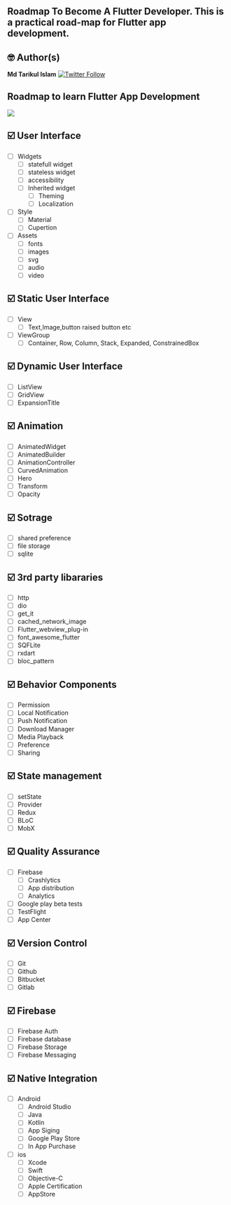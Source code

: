 ## Roadmap To Become A Flutter Developer. This is a practical road-map for Flutter app development.

## 🤓 Author(s)
**Md Tarikul Islam** [![Twitter Follow](https://img.shields.io/twitter/follow/tarikul711.svg?style=social)](https://twitter.com/tarikul711)


## Roadmap to learn Flutter App Development

<img src="docs/flutter-app-development-roadmap-by-tarikul.png" />

## ☑️ User Interface
- [ ] Widgets
	- [ ] statefull widget
	- [ ] stateless widget
	- [ ] accessibility
	- [ ] Inherited widget
		- [ ] Theming
		- [ ] Localization
- [ ] Style
	- [ ] Material
	- [ ] Cupertion
- [ ] Assets
	- [ ] fonts
	- [ ] images
	- [ ] svg
	- [ ] audio
	- [ ] video

## ☑️ Static User Interface
- [ ] View
	- [ ] Text,Image,button raised button etc
- [ ] ViewGroup
	- [ ] Container, Row, Column, Stack, Expanded, ConstrainedBox

## ☑️ Dynamic User Interface
- [ ] ListView 
- [ ] GridView
- [ ] ExpansionTitle

## ☑️ Animation
- [ ] AnimatedWidget
- [ ] AnimatedBuilder
- [ ] AnimationController
- [ ] CurvedAnimation
- [ ] Hero
- [ ] Transform
- [ ] Opacity

## ☑️ Sotrage
- [ ] shared preference
- [ ] file storage
- [ ] sqlite

## ☑️ 3rd party libararies 
- [ ] http
- [ ] dio
- [ ] get_it
- [ ] cached_network_image
- [ ] Flutter_webview_plug-in
- [ ] font_awesome_flutter
- [ ] SQFLite
- [ ]  rxdart
- [ ] bloc_pattern

## ☑️ Behavior Components
- [ ] Permission
- [ ] Local Notification
- [ ] Push Notification
- [ ] Download Manager
- [ ] Media Playback
- [ ] Preference
- [ ] Sharing 

## ☑️ State management
- [ ] setState
- [ ] Provider
- [ ] Redux
- [ ] BLoC
- [ ] MobX

## ☑️ Quality Assurance 
- [ ] Firebase
	- [ ] Crashlytics
	- [ ] App distribution
	- [ ] Analytics
- [ ] Google play beta tests
- [ ] TestFlight
- [ ] App Center

## ☑️ Version Control 
- [ ] Git
- [ ] Github
- [ ] Bitbucket
- [ ] Gitlab

## ☑️ Firebase
- [ ] Firebase Auth
- [ ] Firebase database
- [ ] Firebase Storage
- [ ] Firebase Messaging

## ☑️ Native Integration 
- [ ] Android 
	- [ ] Android Studio
	- [ ] Java
	- [ ] Kotlin
	- [ ] App Siging
	- [ ] Google Play Store
	- [ ] In App Purchase
- [ ] ios
	- [ ] Xcode
	- [ ] Swift
	- [ ] Objective-C
	- [ ] Apple Certification
	- [ ] AppStore

